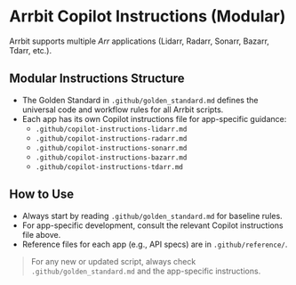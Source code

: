 # Arrbit Copilot Instructions (Modular)

Arrbit supports multiple _Arr_ applications (Lidarr, Radarr, Sonarr, Bazarr, Tdarr, etc.).

## Modular Instructions Structure

- The Golden Standard in `.github/golden_standard.md` defines the universal code and workflow rules for all Arrbit scripts.
- Each app has its own Copilot instructions file for app-specific guidance:
  - `.github/copilot-instructions-lidarr.md`
  - `.github/copilot-instructions-radarr.md`
  - `.github/copilot-instructions-sonarr.md`
  - `.github/copilot-instructions-bazarr.md`
  - `.github/copilot-instructions-tdarr.md`

## How to Use

- Always start by reading `.github/golden_standard.md` for baseline rules.
- For app-specific development, consult the relevant Copilot instructions file above.
- Reference files for each app (e.g., API specs) are in `.github/reference/`.

> For any new or updated script, always check `.github/golden_standard.md` and the app-specific instructions.
